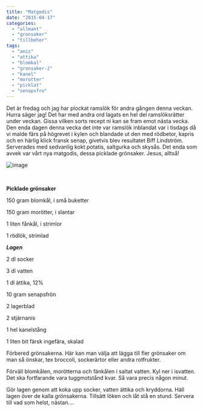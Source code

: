 ```yaml
---
title: "Matgodis"
date: "2015-04-17"
categories: 
  - "allmant"
  - "gronsaker"
  - "tillbehor"
tags: 
  - "anis"
  - "attika"
  - "blomkal"
  - "gronsaker-2"
  - "kanel"
  - "morotter"
  - "picklat"
  - "senapsfro"
---
```


Det är fredag och jag har plockat ramslök för andra gången denna veckan. Hurra säger jag! Det har med andra ord lagats en hel del ramslöksrätter under veckan. Gissa vilken sorts recept ni kan se fram emot nästa vecka. Den enda dagen denna vecka det inte var ramslök inblandat var i tisdags då vi malde färs på högrevet i kylen och blandade ut den med rödbetor, kapris och en härlig klick fransk senap, givetvis blev resultatet Biff Lindström. Serverades med sedvanlig kokt potatis, saltgurka och skysås. Det enda som avvek var vårt nya matgodis, dessa picklade grönsaker. Jesus, alltså!

![image](/static/img/image8-1024x768.jpg)

 

**Picklade grönsaker**

150 gram blomkål, i små buketter

150 gram morötter, i slantar

1 liten fånkål, i strimlor

1 rödlök, strimlad

_**Lagen**_

2 dl socker

3 dl vatten

1 dl ättika, 12%

10 gram senapsfrön

2 lagerblad

2 stjärnanis

1 hel kanelstång

1 liten bit färsk ingefära, skalad

Förbered grönsakerna. Här kan man välja att lägga till fler grönsaker om man så önskar, tex broccoli, sockerärtor eller andra rotfrukter.

Förväll blomkålen, morötterna och fänkålen i saltat vatten. Kyl ner i isvatten. Det ska fortfarande vara tuggmotstånd kvar. Så vara precis någon minut.

Gör lagen genom att koka upp socker, vatten ättika och kryddorna. Häll lagen över de kalla grönsakerna. Tillsätt löken och låt stå en stund. Servera till vad som helst, nästan....
